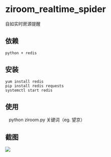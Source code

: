 # ziroom_realtime_spider
自如实时房源提醒

## 依赖
    python + redis
    
## 安装
```
yum install redis
pip install redis requests
systemctl start redis
```

## 使用
    python ziroom.py 关键词（eg. 望京）


## 截图

![](https://raw.githubusercontent.com/facert/ziroom_realtime_spider/master/screenshot.png)
